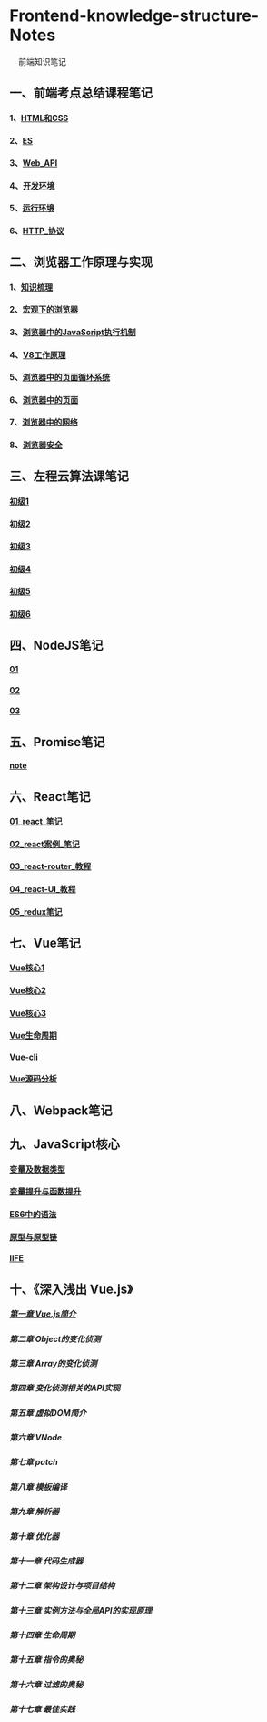 # Frontend-knowledge-structure-Notes
&nbsp;&nbsp;&nbsp;&nbsp;前端知识笔记

## 一、前端考点总结课程笔记

#### 1、[HTML和CSS](./前端考点总结/一、HTML和CSS.md)

#### 2、[ES](./前端考点总结/二、ES.md)

#### 3、[Web_API](./前端考点总结/三、Web_API.md)

#### 4、[开发环境](./前端考点总结/四、开发环境.md)

#### 5、[运行环境](./前端考点总结/五、运行环境.md)

#### 6、[HTTP_协议](./前端考点总结/六、HTTP_协议.md)

## 二、浏览器工作原理与实现

#### 1、[知识梳理]()

#### 2、[宏观下的浏览器]()

#### 3、[浏览器中的JavaScript执行机制]()

#### 4、[V8工作原理]()

#### 5、[浏览器中的页面循环系统]()

#### 6、[浏览器中的页面](./浏览器工作原理与实现/06-浏览器中的页面.md)

#### 7、[浏览器中的网络]()

#### 8、[浏览器安全]()

## 三、左程云算法课笔记

#### [初级1](./左程云算法笔记/img/Snipaste_2021-03-01_10-36-43.png)

#### [初级2](./左程云算法笔记/img/Snipaste_2021-03-01_10-37-09.png)

#### [初级3](./左程云算法笔记/img/Snipaste_2021-03-01_10-37-44.png)

#### [初级4](./左程云算法笔记/img/Snipaste_2021-03-01_10-37-51.png)

#### [初级5](./左程云算法笔记/img/Snipaste_2021-03-01_10-38-07.png)

#### [初级6](./左程云算法笔记/img/Snipaste_2021-03-01_10-38-30.png)

## 四、NodeJS笔记

#### [01](./NodeJS笔记/01.md)

#### [02](./NodeJS笔记/02.md)

#### [03](./NodeJS笔记/03.md)

## 五、Promise笔记

#### [note](./Promise笔记/note.md)

## 六、React笔记

#### [01_react_笔记](./React笔记/01_react_笔记.md)

#### [02_react案例_笔记](./React笔记/02_react案例_笔记.md)

#### [03_react-router_教程](./React笔记/03_react-router_教程.md)

#### [04_react-UI_教程](./React笔记/04_react-UI_教程.md)

#### [05_redux笔记](./React笔记/05_redux笔记.md)

## 七、Vue笔记

#### [Vue核心1](./Vue笔记/img/Snipaste_2021-03-01_13-48-13.png)

#### [Vue核心2](./Vue笔记/img/Snipaste_2021-03-01_13-49-40.png)

#### [Vue核心3](./Vue笔记/img/Snipaste_2021-03-01_13-49-04.png)

#### [Vue生命周期](./Vue笔记/img/Snipaste_2021-03-01_13-50-12.png)

#### [Vue-cli](./Vue笔记/img/Snipaste_2021-03-01_13-47-00.png)

#### [Vue源码分析](./Vue笔记/img/Snipaste_2021-03-01_13-50-41.png)

## 八、Webpack笔记

## 九、JavaScript核心

#### [变量及数据类型](./JavaScript核心/img/Snipaste_2021-03-01_13-42-52.png)

#### [变量提升与函数提升](./JavaScript核心/img/)

#### [ES6中的语法](./JavaScript核心/img/Snipaste_2021-03-01_13-39-29.png)

#### [原型与原型链](./JavaScript核心/img/Snipaste_2021-03-01_13-41-36.png)

#### [IIFE](./JavaScript核心/img/Snipaste_2021-03-01_13-42-14.png)

## 十、《深入浅出 Vue.js》 

##### [第一章 Vue.js简介]()

##### 第二章 Object的变化侦测

##### 第三章 Array的变化侦测

##### 第四章 变化侦测相关的API实现

##### 第五章 虚拟DOM简介

##### 第六章 VNode

##### 第七章 patch

##### 第八章 模板编译

##### 第九章 解析器

##### 第十章 优化器

##### 第十一章 代码生成器

##### 第十二章 架构设计与项目结构

##### 第十三章 实例方法与全局API的实现原理

##### 第十四章 生命周期

##### 第十五章 指令的奥秘

##### 第十六章 过滤的奥秘

##### 第十七章 最佳实践